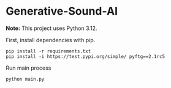 # Generative-Sound-AI

**Note:** This project uses Python 3.12.

First, install dependencies with pip.
```
pip install -r requirements.txt
pip install -i https://test.pypi.org/simple/ pyftg==2.1rc5
```

Run main process
```
python main.py
```
